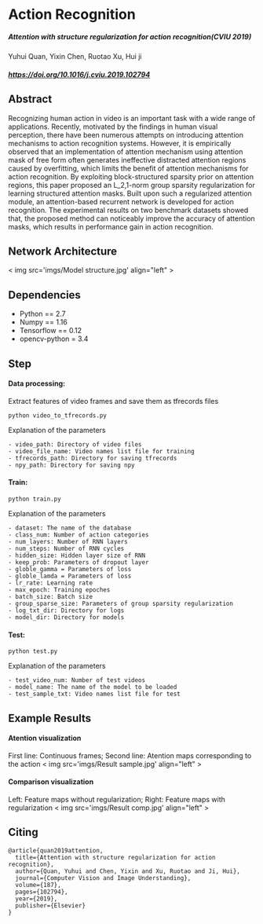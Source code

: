 # Action Recognition
##### Attention with structure regularization for action recognition(CVIU 2019)   
Yuhui Quan, Yixin Chen, Ruotao Xu, Hui ji
##### https://doi.org/10.1016/j.cviu.2019.102794  

## Abstract
Recognizing human action in video is an important task with a wide range of applications. Recently, motivated by the findings in human visual perception, there have been numerous attempts on introducing attention mechanisms to action recognition systems. However, it is empirically observed that an implementation of attention mechanism using attention mask of free form often generates ineffective distracted attention regions caused by overfitting, which limits the benefit of attention mechanisms for action recognition. By exploiting block-structured sparsity prior on attention regions, this paper proposed an L_2,1-norm group sparsity regularization for learning structured attention masks. Built upon such a regularized attention module, an attention-based recurrent network is developed for action recognition. The experimental results on two benchmark datasets showed that, the proposed method can noticeably improve the accuracy of attention masks, which results in performance gain in action recognition.

## Network Architecture
< img src='imgs/Model structure.jpg' align="left" >

## Dependencies
+ Python == 2.7
+ Numpy == 1.16
+ Tensorflow == 0.12
+ opencv-python = 3.4

## Step
#### Data processing:  
Extract features of video frames and save them as tfrecords files
```
python video_to_tfrecords.py
```
Explanation of the parameters
```
- video_path: Directory of video files
- video_file_name: Video names list file for training
- tfrecords_path: Directory for saving tfrecords
- npy_path: Directory for saving npy
```

#### Train:
```
python train.py
```
Explanation of the parameters
```
- dataset: The name of the database
- class_num: Number of action categories
- num_layers: Number of RNN layers
- num_steps: Number of RNN cycles
- hidden_size: Hidden layer size of RNN
- keep_prob: Parameters of dropout layer 
- globle_gamma = Parameters of loss
- globle_lamda = Parameters of loss
- lr_rate: Learning rate
- max_epoch: Training epoches
- batch_size: Batch size
- group_sparse_size: Parameters of group sparsity regularization
- log_txt_dir: Directory for logs 
- model_dir: Directory for models
```

#### Test:
```
python test.py
```
Explanation of the parameters
```
- test_video_num: Number of test videos
- model_name: The name of the model to be loaded
- test_sample_txt: Video names list file for test
```

## Example Results
#### Atention visualization
First line: Continuous frames; Second line: Atention maps corresponding to the action
< img src='imgs/Result sample.jpg' align="left" >


#### Comparison visualization
Left: Feature maps without regularization; Right: Feature maps with regularization
< img src='imgs/Result comp.jpg' align="left" >


## Citing
```
@article{quan2019attention,
  title={Attention with structure regularization for action recognition},
  author={Quan, Yuhui and Chen, Yixin and Xu, Ruotao and Ji, Hui},
  journal={Computer Vision and Image Understanding},
  volume={187},
  pages={102794},
  year={2019},
  publisher={Elsevier}
}
```
